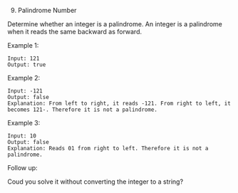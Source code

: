 9. Palindrome Number

Determine whether an integer is a palindrome. An integer is a palindrome when it reads the same backward as forward.

Example 1:
```
Input: 121
Output: true
```

Example 2:
```
Input: -121
Output: false
Explanation: From left to right, it reads -121. From right to left, it becomes 121-. Therefore it is not a palindrome.
```

Example 3:
```
Input: 10
Output: false
Explanation: Reads 01 from right to left. Therefore it is not a palindrome.
```

Follow up:

Coud you solve it without converting the integer to a string?

